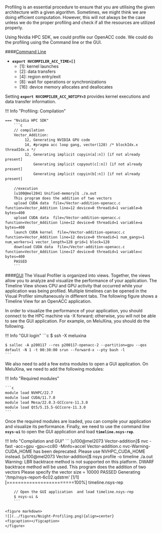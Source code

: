 
Profiling is an essential procedure to ensure that you are utilising the given architecture with a given algorithm. Sometimes, we might think we are doing efficient computation. However, this will not always be the case unless we do the proper profiling and check if all the resources are utilized properly. 

Using Nvidia HPC SDK, we could profile our OpenACC code. We could do the profiling using the Command line or the GUI.

####<u>Command Line</u>

   - **`export NVCOMPILER_ACC_TIME=[]`**
     - [1]: kernel launches
     - [2]: data transfers
     - [4]: region entry/exit
     - [8]: wait for operations or synchronizations
     - [16]: device memory allocates and deallocates

Setting **`export NVCOMPILER_ACC_NOTIFY=3`** provides kernel executions and data transfer information.

!!! Info "Profiling: Compilation"

    === "Nvidia HPC SDK"
        ```c
        // compilation 
        Vector_Addition:
             12, Generating NVIDIA GPU code
             14, #pragma acc loop gang, vector(128) /* blockIdx.x threadIdx.x */
             12, Generating implicit copyin(a[:n]) [if not already present]
                 Generating implicit copyout(c[:n]) [if not already present]
                 Generating implicit copyin(b[:n]) [if not already present]
                 
        //execution        
        [u100@mel2041 Unified-memory]$ ./a.out 
        This program does the addition of two vectors 
        upload CUDA data  file=/Vector-addition-openacc.c function=Vector_Addition line=12 device=0 threadid=1 variable=b bytes=400
        upload CUDA data  file=/Vector-addition-openacc.c function=Vector_Addition line=12 device=0 threadid=1 variable=a bytes=400
        launch CUDA kernel  file=/Vector-addition-openacc.c function=Vector_Addition line=12 device=0 threadid=1 num_gangs=1 num_workers=1 vector_length=128 grid=1 block=128
        download CUDA data  file=/Vector-addition-openacc.c function=Vector_Addition line=17 device=0 threadid=1 variable=c bytes=400
        PASSED	
        ```


####<u>[GUI](https://docs.nvidia.com/nsight-systems/UserGuide/index.html)</u>
The Visual Profiler is organized into views. Together, the views allow you to analyze and visualize the performance of your application. 
The Timeline View shows CPU and GPU activity that occurred while your application was being profiled. 
Multiple timelines can be opened in the Visual Profiler simultaneously in different tabs. The following figure shows a Timeline View for an OpenACC application.

In order to visualize the performance of your application, you should connect to the HPC machine via -X forward; 
otherwise, you will not be able to see the GUI application. For example, on MeluXina, you should do the following.

!!! Info "GUI login"
    ```c
    $ ssh -X meluxina
    
    $ salloc -A p200117 --res p200117-openacc-2 --partition=gpu --qos default -N 1 -t 00:30:00 srun --forward-x --pty bash -l
    ```

We also need to add a few extra modules to open a GUI application. 
On MeluXina, we need to add the following modules: 


!!! Info "Required modules"

    ```c
    module load NVHPC/22.7
    module load CUDA/11.7.0
    module load Mesa/22.0.3-GCCcore-11.3.0		
    module load Qt5/5.15.5-GCCcore-11.3.0
    ```
    
Once the required modules are loaded, you can compile your application and visualize its performance. 
Finally, we need to use the command line **`nsys-ui`** to open the GUI application and load **`timeline.nsys-rep`**. 

!!! Info "Compilation and GUI"
        ```
        [u100@mel2073 Vector-addition]$ nvc -fast -acc=gpu -gpu=cc80 -Minfo=accel Vector-addition.c
        nvc-Warning-CUDA_HOME has been deprecated. Please use NVHPC_CUDA_HOME instead.
        [u100@mel2073 Vector-addition]$ nsys profile -o timeline ./a.out
        Warning: LBR backtrace method is not supported on this platform. DWARF backtrace method will be used.
        This program does the addition of two vectors 
        Please specify the vector size = 10000
        PASSED
        Generating '/tmp/nsys-report-6c02.qdstrm'
        [1/1] [========================100%] timeline.nsys-rep
        
        // Open the GUI application  and load timeline.nsys-rep
        $ nsys-ui &
        ```
        
    <figure markdown>
    ![](../figures/Nsight-Profiling.png){align=center}
    <figcaption></figcaption>
    </figure>
    
